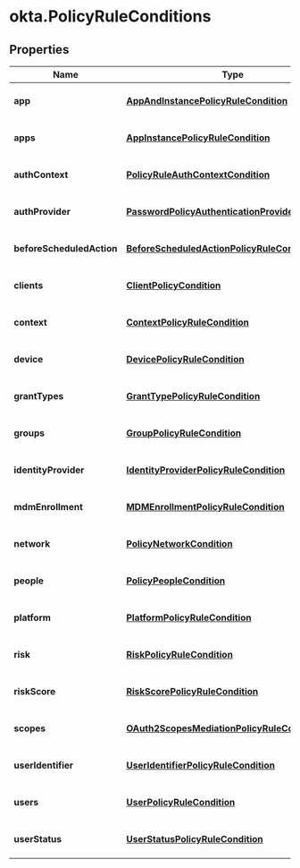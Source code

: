 # okta.PolicyRuleConditions

## Properties

Name | Type | Description | Notes
------------ | ------------- | ------------- | -------------
**app** | [**AppAndInstancePolicyRuleCondition**](AppAndInstancePolicyRuleCondition.md) |  | [optional] [default to undefined]
**apps** | [**AppInstancePolicyRuleCondition**](AppInstancePolicyRuleCondition.md) |  | [optional] [default to undefined]
**authContext** | [**PolicyRuleAuthContextCondition**](PolicyRuleAuthContextCondition.md) |  | [optional] [default to undefined]
**authProvider** | [**PasswordPolicyAuthenticationProviderCondition**](PasswordPolicyAuthenticationProviderCondition.md) |  | [optional] [default to undefined]
**beforeScheduledAction** | [**BeforeScheduledActionPolicyRuleCondition**](BeforeScheduledActionPolicyRuleCondition.md) |  | [optional] [default to undefined]
**clients** | [**ClientPolicyCondition**](ClientPolicyCondition.md) |  | [optional] [default to undefined]
**context** | [**ContextPolicyRuleCondition**](ContextPolicyRuleCondition.md) |  | [optional] [default to undefined]
**device** | [**DevicePolicyRuleCondition**](DevicePolicyRuleCondition.md) |  | [optional] [default to undefined]
**grantTypes** | [**GrantTypePolicyRuleCondition**](GrantTypePolicyRuleCondition.md) |  | [optional] [default to undefined]
**groups** | [**GroupPolicyRuleCondition**](GroupPolicyRuleCondition.md) |  | [optional] [default to undefined]
**identityProvider** | [**IdentityProviderPolicyRuleCondition**](IdentityProviderPolicyRuleCondition.md) |  | [optional] [default to undefined]
**mdmEnrollment** | [**MDMEnrollmentPolicyRuleCondition**](MDMEnrollmentPolicyRuleCondition.md) |  | [optional] [default to undefined]
**network** | [**PolicyNetworkCondition**](PolicyNetworkCondition.md) |  | [optional] [default to undefined]
**people** | [**PolicyPeopleCondition**](PolicyPeopleCondition.md) |  | [optional] [default to undefined]
**platform** | [**PlatformPolicyRuleCondition**](PlatformPolicyRuleCondition.md) |  | [optional] [default to undefined]
**risk** | [**RiskPolicyRuleCondition**](RiskPolicyRuleCondition.md) |  | [optional] [default to undefined]
**riskScore** | [**RiskScorePolicyRuleCondition**](RiskScorePolicyRuleCondition.md) |  | [optional] [default to undefined]
**scopes** | [**OAuth2ScopesMediationPolicyRuleCondition**](OAuth2ScopesMediationPolicyRuleCondition.md) |  | [optional] [default to undefined]
**userIdentifier** | [**UserIdentifierPolicyRuleCondition**](UserIdentifierPolicyRuleCondition.md) |  | [optional] [default to undefined]
**users** | [**UserPolicyRuleCondition**](UserPolicyRuleCondition.md) |  | [optional] [default to undefined]
**userStatus** | [**UserStatusPolicyRuleCondition**](UserStatusPolicyRuleCondition.md) |  | [optional] [default to undefined]

